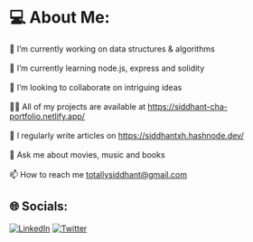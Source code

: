 # 💻 About Me:
🔭 I’m currently working on data structures & algorithms<br><br>🌱 I’m currently learning node.js, express and solidity<br><br>👯 I’m looking to collaborate on intriguing ideas<br><br>👨‍💻 All of my projects are available at https://siddhant-cha-portfolio.netlify.app/<br><br>📝 I regularly write articles on https://siddhantxh.hashnode.dev/<br><br>💬 Ask me about movies, music and books<br><br>📫 How to reach me totallysiddhant@gmail.com


## 🌐 Socials:
[![LinkedIn](https://img.shields.io/badge/LinkedIn-%230077B5.svg?logo=linkedin&logoColor=white)](https://linkedin.com/in/siddhantxh) [![Twitter](https://img.shields.io/badge/Twitter-%231DA1F2.svg?logo=Twitter&logoColor=white)](https://twitter.com/siddhantxh) 
